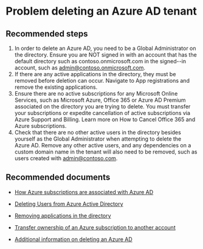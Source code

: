 <properties
    pageTitle="Problem deleting an Azure AD tenant"
    description="Azure Active Directory case submission self help"
    service="microsoft.aad"
    resource="Microsoft_AAD_IAM"
    authors="ElizavetaKuzmenko"
    displayOrder=""
    selfHelpType="generic"
    supportTopicIds="32565595"
    resourceTags=""
    productPesIds="14785"
    cloudEnvironments="public"
    />

# Problem deleting an Azure AD tenant 

## **Recommended steps**
1.	In order to delete an Azure AD, you need to be a Global Administrator on the directory. Ensure you are NOT signed in with an account that has the default directory such as contoso.onmicrosoft.com in the signed--in account, such as admin@contoso.onmicrosoft.com. 
2.	If there are any active applications in the directory, they must be removed before deletion can occur. Navigate to App registrations and remove the existing applications. 
3.	Ensure there are no active subscriptions for any Microsoft Online Services, such as Microsoft Azure, Office 365 or Azure AD Premium associated on the directory you are trying to delete. You must transfer your subscriptions or expedite cancellation of active subscriptions via Azure Support and Billing. Learn more on How to Cancel Office 365 and Azure subscriptions. 
4.	Check that there are no other active users in the directory besides yourself as the Global Administrator when attempting to delete the Azure AD. Remove any other active users, and any dependencies on a custom domain name in the tenant will also need to be removed, such as users created with admin@contoso.com. 

## **Recommended documents**

* [How Azure subscriptions are associated with Azure AD](https://docs.microsoft.com/azure/active-directory/active-directory-how-subscriptions-associated-directory)

* [Deleting Users from Azure Active Directory](https://docs.microsoft.com/azure/active-directory/active-directory-users-delete-user-azure-portal)

* [Removing applications in the directory](https://docs.microsoft.com/azure/active-directory/develop/active-directory-integrating-applications#removing-an-application)

* [Transfer ownership of an Azure subscription to another account](https://docs.microsoft.com/azure/billing/billing-subscription-transfer)

* [Additional information on deleting an Azure AD](https://docs.microsoft.com/azure/active-directory/active-directory-administer#how-can-i-delete-an-azure-ad-directory) 

